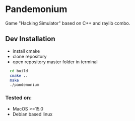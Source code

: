 
# Pandemonium 

Game "Hacking Simulator" based on C++ and raylib combo.




## Dev Installation

- install cmake
- clone repository
- open repository master folder in terminal

```bash
  cd build
  cmake ..
  make
  ./pandemonium
```
### Tested on:
- MacOS >=15.0
- Debian based linux
    
